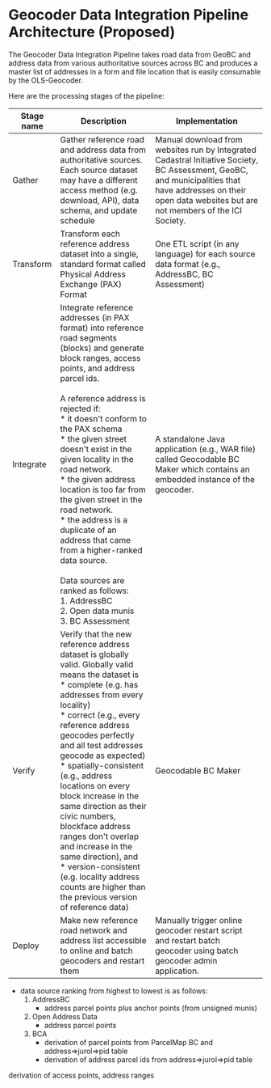 # Geocoder Data Integration Pipeline Architecture (Proposed)
The Geocoder Data Integration Pipeline takes road data from GeoBC and address data from various authoritative sources across BC and produces a master list of addresses in a form and file location that is easily consumable by the OLS-Geocoder. 

Here are the processing stages of the pipeline:

Stage name|Description|Implementation
|--|--|--|
|Gather|Gather reference road and address data from authoritative sources. Each source dataset may have a different access method (e.g. download, API), data schema, and update schedule|Manual download from websites run by Integrated Cadastral Initiative Society, BC Assessment, GeoBC, and municipalities that have addresses on their open data websites but are not members of the ICI Society.
|Transform|Transform each reference address dataset into a single, standard format called Physical Address Exchange (PAX) Format|One ETL script (in any language) for each source data format (e.g., AddressBC, BC Assessment)
|Integrate|Integrate reference addresses (in PAX format) into reference road segments (blocks) and generate block ranges, access points, and address parcel ids.<br><br>A reference address is rejected if:<br>* it doesn't conform to the PAX schema<br>* the given street doesn't exist in the given locality in the road network.<br>* the given address location is too far from the given street in the road network.<br>* the address is a duplicate of an address that came from a higher-ranked data source.<br><br> Data sources are ranked as follows:<br>1. AddressBC<br>2. Open data munis<br>3. BC Assessment<br>|A standalone Java application (e.g., WAR file) called Geocodable BC Maker which contains an embedded instance of the geocoder.|
|Verify|Verify that the new reference address dataset is globally valid. Globally valid means the dataset is <br> * complete (e.g. has addresses from every locality) <br> * correct (e.g., every reference address geocodes perfectly and all test addresses geocode as expected) <br> * spatially-consistent (e.g., address locations on every block increase in the same direction as their civic numbers, blockface address ranges don't overlap and increase in the same direction), and <br>  * version-consistent (e.g. locality address counts are higher than the previous version of reference data)|Geocodable BC Maker| 
Deploy| Make new reference road network and address list accessible to online and batch geocoders and restart them|Manually trigger online geocoder restart script and restart batch geocoder using  batch geocoder admin application.



   - data source ranking from highest to lowest is as follows:
      1. AddressBC
          - address parcel points plus anchor points (from unsigned munis)
      2. Open Address Data
          - address parcel points
      3. BCA
         -  derivation of parcel points from ParcelMap BC and address=>jurol=>pid table
         -  derivation of address parcel ids from address=>jurol=>pid table
 

derivation of access points, address ranges
